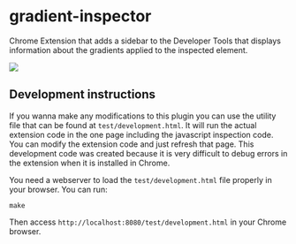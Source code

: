 gradient-inspector
==================

Chrome Extension that adds a sidebar to the Developer Tools that displays information about the gradients applied to the inspected element.

![](https://github.com/rafaelcaricio/gradient-inspector/blob/master/img/screenshot.png)

Development instructions
------------------------

If you wanna make any modifications to this plugin you can use the utility file that can be found at `test/development.html`. It will run the actual extension code in the one page including the javascript inspection code. You can modify the extension code and just refresh that page. This development code was created because it is very difficult to debug errors in the extension when it is installed in Chrome.

You need a webserver to load the `test/development.html` file properly in your browser. You can run:

```
make
```

Then access `http://localhost:8080/test/development.html` in your Chrome browser.
